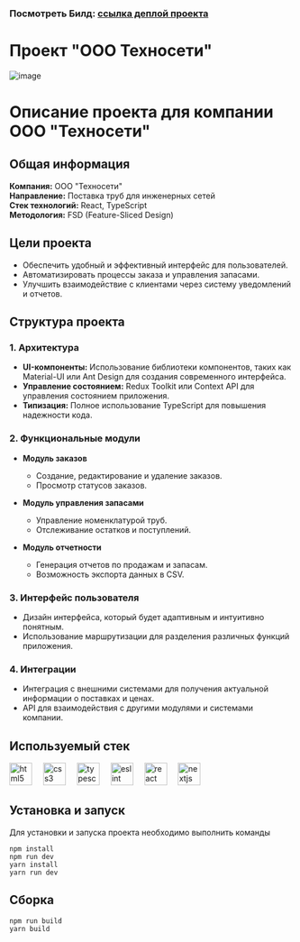 ### Посмотреть Билд: [ссылка деплой проекта](https://ooo-technoseti.vercel.app/)

# Проект "ООО Техносети"

![image](https://github.com/user-attachments/assets/ae2e60db-d9b9-4997-955f-c2992855a727)


# Описание проекта для компании ООО "Техносети"

## Общая информация
**Компания:** ООО "Техносети"  
**Направление:** Поставка труб для инженерных сетей  
**Стек технологий:** React, TypeScript  
**Методология:** FSD (Feature-Sliced Design)

## Цели проекта
- Обеспечить удобный и эффективный интерфейс для пользователей.
- Автоматизировать процессы заказа и управления запасами.
- Улучшить взаимодействие с клиентами через систему уведомлений и отчетов.

## Структура проекта

### 1. Архитектура
- **UI-компоненты:** Использование библиотеки компонентов, таких как Material-UI или Ant Design для создания современного интерфейса.
- **Управление состоянием:** Redux Toolkit или Context API для управления состоянием приложения.
- **Типизация:** Полное использование TypeScript для повышения надежности кода.

### 2. Функциональные модули
- **Модуль заказов**
  - Создание, редактирование и удаление заказов.
  - Просмотр статусов заказов.
  
- **Модуль управления запасами**
  - Управление номенклатурой труб.
  - Отслеживание остатков и поступлений.

- **Модуль отчетности**
  - Генерация отчетов по продажам и запасам.
  - Возможность экспорта данных в CSV.

### 3. Интерфейс пользователя
- Дизайн интерфейса, который будет адаптивным и интуитивно понятным.
- Использование маршрутизации для разделения различных функций приложения.

### 4. Интеграции
- Интеграция с внешними системами для получения актуальной информации о поставках и ценах.
- API для взаимодействия с другими модулями и системами компании.

## Используемый стек

<div align="left">
  <img src="https://cdn.jsdelivr.net/gh/devicons/devicon/icons/html5/html5-original.svg" height="40" alt="html5 logo"  />
  <img width="12" />
  <img src="https://cdn.jsdelivr.net/gh/devicons/devicon/icons/css3/css3-original.svg" height="40" alt="css3 logo"  />
  <img width="12" />
  <img src="https://cdn.jsdelivr.net/gh/devicons/devicon/icons/typescript/typescript-original.svg" height="40" alt="typescript logo"  />
  <img width="12" />
  <img src="https://cdn.jsdelivr.net/gh/devicons/devicon/icons/eslint/eslint-original.svg" height="40" alt="eslint logo"  />
  <img width="12" />
  <img src="https://cdn.jsdelivr.net/gh/devicons/devicon/icons/react/react-original.svg" height="40" alt="react logo"  />
  <img width="12" />
    <img src="https://cdn.jsdelivr.net/gh/devicons/devicon/icons/nextjs/nextjs-original.svg" height="40" alt="nextjs logo"  />
  <img width="12" />
  
</div>

## Установка и запуск

Для установки и запуска проекта необходимо выполнить команды

```
npm install
npm run dev
yarn install
yarn run dev
```

## Сборка

```
npm run build
yarn build
```
